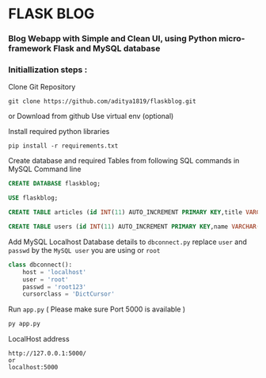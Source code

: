 
# FLASK BLOG
### Blog Webapp with Simple and Clean UI, using Python micro-framework Flask and MySQL database

### Initiallization steps :

Clone Git Repository

```git
git clone https://github.com/aditya1819/flaskblog.git
```
or Download from github
Use virtual env (optional)
 
Install required python libraries
```
pip install -r requirements.txt
```
Create database and required Tables from following SQL commands in 
MySQL Command line
```SQL
CREATE DATABASE flaskblog;
```
```SQL
USE flaskblog;
```
```SQL
CREATE TABLE articles (id INT(11) AUTO_INCREMENT PRIMARY KEY,title VARCHAR(255),author VARCHAR(50),body TEXT,create_date TIMESTAMP DEFAULT CURRENT_TIMESTAMP);
```
```SQL
CREATE TABLE users (id INT(11) AUTO_INCREMENT PRIMARY KEY,name VARCHAR(50),username VARCHAR(50),password VARCHAR(200),email VARCHAR(100),register_date TIMESTAMP DEFAULT CURRENT_TIMESTAMP);
```
Add MySQL Localhost Database details to `dbconnect.py` replace `user` and `passwd` by the `MySQL user` you are using or `root`
```python
class dbconnect():
    host = 'localhost'
    user = 'root'
    passwd = 'root123'
    cursorclass = 'DictCursor'
```
Run `app.py` ( Please make sure Port 5000 is available )
```python
py app.py
```
LocalHost address
```
http://127.0.0.1:5000/
or
localhost:5000
```


